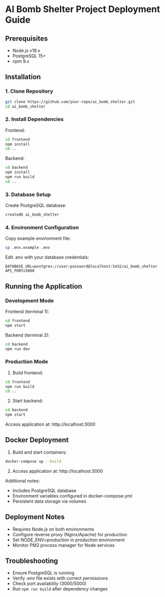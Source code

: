# AI Bomb Shelter Project Deployment Guide

## Prerequisites
- Node.js v18.x
- PostgreSQL 15+
- npm 9.x

## Installation

### 1. Clone Repository
```bash
git clone https://github.com/your-repo/ai_bomb_shelter.git
cd ai_bomb_shelter
```

### 2. Install Dependencies
Frontend:
```bash
cd frontend
npm install
cd ..
```

Backend:
```bash
cd backend
npm install
npm run build
cd ..
```

### 3. Database Setup
Create PostgreSQL database:
```bash
createdb ai_bomb_shelter
```

### 4. Environment Configuration
Copy example environment file:
```bash
cp .env.example .env
```
Edit .env with your database credentials:
```env
DATABASE_URL=postgres://user:password@localhost:5432/ai_bomb_shelter
API_PORT=5000
```

## Running the Application

### Development Mode
Frontend (terminal 1):
```bash
cd frontend
npm start
```

Backend (terminal 2):
```bash
cd backend
npm run dev
```

### Production Mode
1. Build frontend:
```bash
cd frontend
npm run build
cd ..
```

2. Start backend:
```bash
cd backend
npm start
```

Access application at: http://localhost:3000

## Docker Deployment
1. Build and start containers:
```bash
docker-compose up --build
```

2. Access application at: http://localhost:3000

Additional notes:
- Includes PostgreSQL database
- Environment variables configured in docker-compose.yml
- Persistent data storage via volumes

## Deployment Notes
- Requires Node.js on both environments
- Configure reverse proxy (Nginx/Apache) for production
- Set NODE_ENV=production in production environment
- Monitor PM2 process manager for Node services

## Troubleshooting
- Ensure PostgreSQL is running
- Verify .env file exists with correct permissions
- Check port availability (3000/5000)
- Run `npm run build` after dependency changes